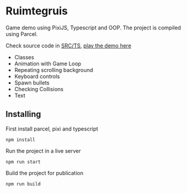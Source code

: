 # Ruimtegruis

Game demo using PixiJS, Typescript and OOP. The project is compiled using Parcel. 

Check source code in [SRC/TS](https://github.com/KokoDoko/pixidust/tree/main/src/ts), [play the demo here](https://kokodoko.github.io/pixidust/)

- Classes
- Animation with Game Loop
- Repeating scrolling background 
- Keyboard controls
- Spawn bullets
- Checking Collisions
- Text

## Installing

First install parcel, pixi and typescript

```
npm install
```

Run the project in a live server
```
npm run start
```
Build the project for publication
```
npm run build
```
